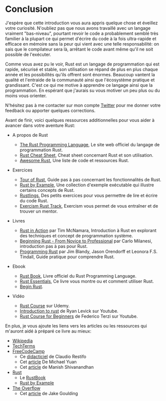 # Conclusion

J'espère que cette introduction vous aura appris quelque chose et éveillez votre curiosité.
N'oubliez pas que nous avons travaillé avec un langage vraiment "bas-niveau", pourtant revoir le code a probablement semblé très familier à la plupart ce qui permet d'écrire du code à la fois ultra-rapide et efficace en mémoire sans la peur qui vient avec une telle responsabilité: on sais que le compilateur sera là, arrêtant le code avant même qu'il ne soit possible de l'exécuter.

Comme vous avez pu le voir, Rust est un langage de programmation qui est rapide, sécurisé et stable, son utilisation se répand de plus en plus chaque année et les possibilités qu'ils offrent sont énormes.
Beaucoup vantent la qualité et l'entraide de la communauté ainsi que l'écosystème pratique et grandissant.
C'est ce qui me motive à apprendre ce langage ainsi que la programmation.
En espérant que j'aurais su vous motiver un peu plus ou du moins vous orienter.

N'hésitez pas à me contacter sur mon compte [Twitter](https://twitter.com/yozhgoor) pour me donner votre feedback ou apporter quelques corrections.

Avant de finir, voici quelques ressources additionnelles pour vous aider à avancer dans votre aventure Rust:

* A propos de Rust
  * [The Rust Programming Language](https://www.rust-lang.org/), Le site web officiel du langage de programmation Rust.
  * [Rust Cheat Sheet](https://cheats.rs/), Cheat sheet concernant Rust et son utilisation.
  * [Awesome Rust](https://awesomeopensource.com/project/rust-unofficial/awesome-rust), Une liste de code et ressources Rust.

* Exercices
  * [Tour of Rust](https://tourofrust.com/), Guide pas à pas concernant les fonctionnalités de Rust.
  * [Rust by Example](https://doc.rust-lang.org/stable/rust-by-example/), Une collection d'exemple exécutable qui illustre certains concepts de Rust.
  * [Rustlings](https://github.com/rust-lang/rustlings), Des petits exercices pour vous permettre de lire et écrire du code Rust.
  * [Exercism Rust Track](https://exercism.io/), Exercism vous permet de vous entraîner et de trouver un mentor.

* Livres
  * [Rust in Action](http://www.rustinaction.com/) par Tim McNamara, Introduction à Rust en explorant des techniques et concept de programmation système.
  * [Beginning Rust - From Novice to Professional](https://www.apress.com/gp/book/9781484234679) par Carlo Milanesi, introduction pas à pas pour Rust.
  * [Programming Rust](https://www.oreilly.com/library/view/programming-rust-2nd/9781492052586/) par Jim Blandy, Jason Orendorff et Leonora F.S. Tindall, Guide pratique pour comprendre Rust.

* Ebook
  * [Rust Book](https://doc.rust-lang.org/stable/book/), Livre officiel du Rust Programming Language.
  * [Rust Essentials](https://allitbooks.net/programming/1931-rust-essentials.html), Ce livre vous montre ou et comment utiliser Rust.
  * [Begin Rust](https://www.beginrust.com/).

* Vidéo
  * [Rust Course](https://www.udemy.com/courses/search/?q=rust) sur Udemy.
  * [Introduction to rust](https://www.youtube.com/channel/UCpeX4D-ArTrsqvhLapAHprQ) de Ryan Levick sur Youtube.
  * [Rust Course for Beginners](https://www.youtube.com/playlist?list=PLcVYa6NNTe2PaUV1eMH9Di8WpqdhOTTIw) de Federico Terzi sur Youtube.

En plus, je vous ajoute les liens vers les articles ou les ressources qui m'auront aidé à préparé ce livre au mieux:

* [Wikipedia](https://www.wikipedia.org/)
* [TechTerms](https://techterms.com/)
* [FreeCodeCamp](https://www.freecodecamp.org/)
  * Ce [didacticiel](https://www.freecodecamp.org/news/how-to-build-a-to-do-app-with-rust/) de Claudio Restifo
  * Cet [article](https://www.freecodecamp.org/news/8-things-i-learned-from-4000-rust-developers/) De Michael Yuan
  * Cet [article](https://www.freecodecamp.org/news/rust-getting-started-with-the-most-loved-programming-language/) de Manish Shivanandhan
* [Rust](https://www.rust-lang.org/)
  * Le [RustBook](https://doc.rust-lang.org/stable/book/#the-rust-programming-language)
  * [Rust by Example](https://doc.rust-lang.org/rust-by-example/index.html)
* [The Overflow](https://stackoverflow.blog/)
  * Cet [article](https://stackoverflow.blog/2020/01/20/what-is-rust-and-why-is-it-so-popular/) de Jake Goulding
